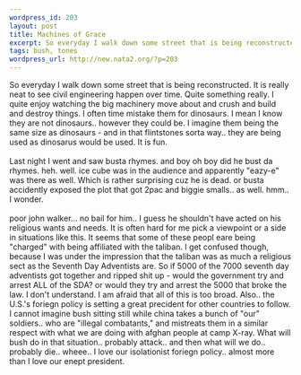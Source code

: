 ```yaml
--- 
wordpress_id: 203
layout: post
title: Machines of Grace
excerpt: So everyday I walk down some street that is being reconstructed. It is really neat to see civil engineering happen over time. Quite something really. I quite enjoy watching the big machinery move about and crush and build and destroy things. I often time mistake them for dinosaurs. I mean I know they are not dinosaurs.. however they could be. I imagine them being the same size as dinosaurs - and ...
tags: bush, tones
wordpress_url: http://new.nata2.org/?p=203
---
```

So everyday I walk down some street that is being reconstructed. It is really neat to see civil engineering happen over time. Quite something really. I quite enjoy watching the big machinery move about and crush and build and destroy things. I often time mistake them for dinosaurs. I mean I know they are not dinosaurs.. however they could be. I imagine them being the same size as dinosaurs - and in that flintstones sorta way.. they are being used as dinosarus would be used. It is fun. <br/><br/>Last night I went and saw busta rhymes. and boy oh boy did he bust da rhymes. heh. well. ice cube was in the audience and apparently "eazy-e" was there as well. Which is rather surprising cuz he is dead. or busta accidently exposed the plot that got 2pac and biggie smalls.. as well. hmm.. I wonder.<br/>
<br/>poor john walker... no bail for him.. I guess he shouldn't have acted on his religious wants and needs. It is often hard for me pick a viewpoint or a side in situations like this. It seems that some of these peopl eare being "charged" with being affiliated with the taliban. I get confused though, because I was under the impression that the taliban was as much a religious sect as the Seventh Day Adventists are. So if 5000 of the 7000 seventh day adventists got together and ripped shit up - would the government try and arrest ALL of the SDA? or would they try and arrest the 5000 that broke the law. I don't understand. I am afraid that all of this is too broad. Also.. the U.S.'s foriegn policy is setting a great precident for other countries to follow. I cannot imagine bush sitting still while china takes a bunch of "our" soldiers.. who are "illegal combatants," and mistreats them in a similar respect with what we are doing with afghan people at camp X-ray. What will bush do in that situation.. probably attack.. and then what will we do.. probably die.. wheee.. I love our isolationist foriegn policy.. almost more than I love our enept president.
